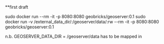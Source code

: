 **first draft


sudo docker run --rm -it -p 8080:8080 geobricks/geoserver:0.1
sudo docker run -v /external_data_dir/:/geoserver/data/:rw  --rm -it -p 8080:8080 geobricks/geoserver:0.1

n.b. GEOSERVER_DATA_DIR = /geoserver/data has to be mapped in 
